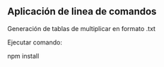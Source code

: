 ## Aplicación de linea de comandos

Generación de tablas de multiplicar en formato .txt

Ejecutar comando:

npm install